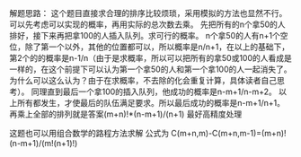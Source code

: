 解题思路：
    这个题目直接求合理的排序比较烦琐，采用模拟的方法也显然不行。可以先考虑可以实现的概率，再用实际的总次数去乘。
    先把所有的n个拿50的人排好，接下来再把拿100的人插入队列。求可行的概率。
    n个拿50的人有n+1个空位，除了第一个以外，其他的位置都可以，所以概率是n/n+1，在以上的基础下，第2个的的概率是n-1/n（由于是求概率，所以可以把所有的拿50或100的人看成是一样的，在这个前提下可以认为第一个拿50的人和第一个拿100的人一起消失了。为什么可以这么认为？由于在求概率，不去除的化会重复计算，具体读者自己思考）。
同理直到最后一个拿100的插入队列，他成功的概率是n-m+1/n-m+2。
    以上所有都发生，才使最后的队伍满足要求。所以最后成功的概率是n-m+1/n+1。再乘上全部的排列就是答案(m+n)!*(n-m+1)/(n+1)
    最好高精度处理


这题也可以用组合数学的路程方法求解
公式为 C(m+n,m)-C(m+n,m-1)=(m+n)!(n-m+1)/(m!(n+1)!)
